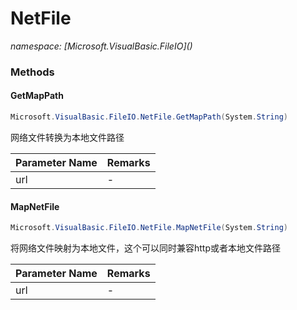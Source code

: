 ﻿# NetFile
_namespace: [Microsoft.VisualBasic.FileIO](<a href="#" onClick="load('/docs/Microsoft.VisualBasic.FileIO/index.md')"></a>)_





### Methods

#### GetMapPath
```csharp
Microsoft.VisualBasic.FileIO.NetFile.GetMapPath(System.String)
```
网络文件转换为本地文件路径

|Parameter Name|Remarks|
|--------------|-------|
|url|-|


#### MapNetFile
```csharp
Microsoft.VisualBasic.FileIO.NetFile.MapNetFile(System.String)
```
将网络文件映射为本地文件，这个可以同时兼容http或者本地文件路径

|Parameter Name|Remarks|
|--------------|-------|
|url|-|



